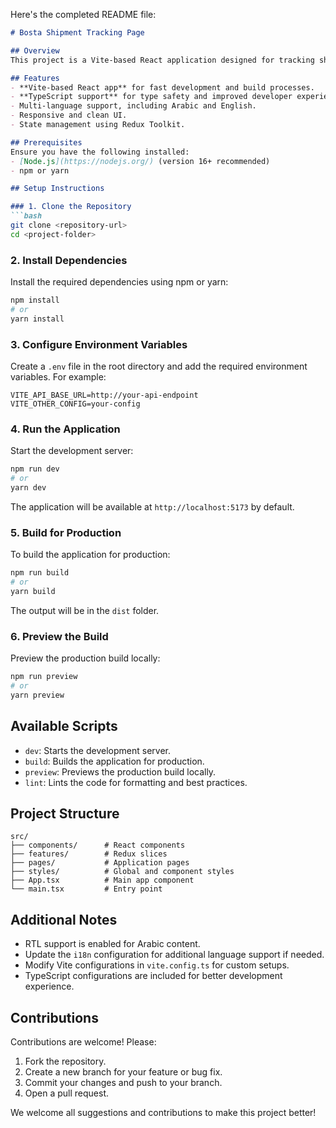 Here's the completed README file:

```markdown
# Bosta Shipment Tracking Page

## Overview
This project is a Vite-based React application designed for tracking shipments, allowing users to view shipment details and monitor delivery progress. It provides a user-friendly interface with RTL support for Arabic content.

## Features
- **Vite-based React app** for fast development and build processes.
- **TypeScript support** for type safety and improved developer experience.
- Multi-language support, including Arabic and English.
- Responsive and clean UI.
- State management using Redux Toolkit.

## Prerequisites
Ensure you have the following installed:
- [Node.js](https://nodejs.org/) (version 16+ recommended)
- npm or yarn

## Setup Instructions

### 1. Clone the Repository
```bash
git clone <repository-url>
cd <project-folder>
```

### 2. Install Dependencies
Install the required dependencies using npm or yarn:
```bash
npm install
# or
yarn install
```

### 3. Configure Environment Variables
Create a `.env` file in the root directory and add the required environment variables. For example:
```
VITE_API_BASE_URL=http://your-api-endpoint
VITE_OTHER_CONFIG=your-config
```

### 4. Run the Application
Start the development server:
```bash
npm run dev
# or
yarn dev
```
The application will be available at `http://localhost:5173` by default.

### 5. Build for Production
To build the application for production:
```bash
npm run build
# or
yarn build
```
The output will be in the `dist` folder.

### 6. Preview the Build
Preview the production build locally:
```bash
npm run preview
# or
yarn preview
```

## Available Scripts
- `dev`: Starts the development server.
- `build`: Builds the application for production.
- `preview`: Previews the production build locally.
- `lint`: Lints the code for formatting and best practices.

## Project Structure
```
src/
├── components/      # React components
├── features/        # Redux slices
├── pages/           # Application pages
├── styles/          # Global and component styles
├── App.tsx          # Main app component
└── main.tsx         # Entry point
```

## Additional Notes
- RTL support is enabled for Arabic content.
- Update the `i18n` configuration for additional language support if needed.
- Modify Vite configurations in `vite.config.ts` for custom setups.
- TypeScript configurations are included for better development experience.

## Contributions
Contributions are welcome! Please:
1. Fork the repository.
2. Create a new branch for your feature or bug fix.
3. Commit your changes and push to your branch.
4. Open a pull request.

We welcome all suggestions and contributions to make this project better!
``` 
